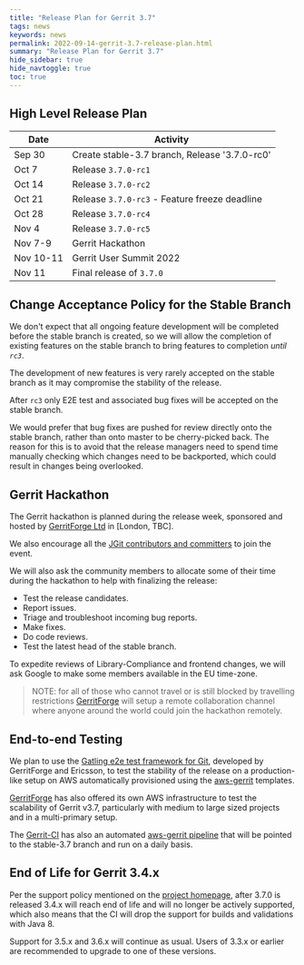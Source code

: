 ```yaml
---
title: "Release Plan for Gerrit 3.7"
tags: news
keywords: news
permalink: 2022-09-14-gerrit-3.7-release-plan.html
summary: "Release Plan for Gerrit 3.7"
hide_sidebar: true
hide_navtoggle: true
toc: true
---
```


## High Level Release Plan

| Date      | Activity                                           |
|-----------|----------------------------------------------------|
| Sep 30    | Create stable-3.7 branch, Release '3.7.0-rc0'      |
| Oct  7    | Release `3.7.0-rc1`                                |
| Oct 14    | Release `3.7.0-rc2`                                |
| Oct 21    | Release `3.7.0-rc3` - Feature freeze deadline      |
| Oct 28    | Release `3.7.0-rc4`                                |
| Nov  4    | Release `3.7.0-rc5`                                |
| Nov  7-9  | Gerrit Hackathon                                   |
| Nov 10-11 | Gerrit User Summit 2022                            |
| Nov 11    | Final release of `3.7.0`                           |

## Change Acceptance Policy for the Stable Branch

We don't expect that all ongoing feature development will be completed before
the stable branch is created, so we will allow the completion of existing
features on the stable branch to bring features to completion *until `rc3`*.

The development of new features is very rarely accepted on the stable branch
as it may compromise the stability of the release.

After `rc3` only E2E test and associated bug fixes will be accepted on the
stable branch.

We would prefer that bug fixes are pushed for review directly onto the stable
branch, rather than onto master to be cherry-picked back. The reason for this
is to avoid that the release managers need to spend time manually checking
which changes need to be backported, which could result in changes being
overlooked.

## Gerrit Hackathon

The Gerrit hackathon is planned during the release week, sponsored and hosted by [GerritForge Ltd](https://www.gerritforge.com)
in [London, TBC].

We also encourage all the [JGit contributors and committers](https://projects.eclipse.org/projects/technology.jgit/who)
to join the event.

We will also ask the community members to allocate some of their time during the
hackathon to help with finalizing the release:

- Test the release candidates.
- Report issues.
- Triage and troubleshoot incoming bug reports.
- Make fixes.
- Do code reviews.
- Test the latest head of the stable branch.

To expedite reviews of Library-Compliance and frontend changes, we will ask
Google to make some members available in the EU time-zone.

> NOTE: for all of those who cannot travel or is still blocked by travelling restrictions
> [GerritForge](https://www.gerritforge.com) will setup a remote collaboration channel
> where anyone around the world could join the hackathon remotely.

## End-to-end Testing

We plan to use the
[Gatling e2e test framework for Git](https://gerrit-review.googlesource.com/Documentation/dev-e2e-tests.html),
developed by GerritForge and Ericsson, to test the stability of the release on a
production-like setup on AWS automatically provisioned using the
[aws-gerrit](https://gerrit.googlesource.com/aws-gerrit) templates.

[GerritForge](https://www.gerritforge.com) has also offered its own AWS infrastructure to test the
scalability of Gerrit v3.7, particularly with medium to large sized projects and in a
multi-primary setup.

The [Gerrit-CI](https://gerrit-ci.gerritforge.com) has also an automated
[aws-gerrit pipeline](https://gerrit-ci.gerritforge.com/job/gatling-gerrit-test/)
that will be pointed to the stable-3.7 branch and run on a daily basis.

## End of Life for Gerrit 3.4.x

Per the support policy mentioned on the
[project homepage](https://www.gerritcodereview.com/support.html#supported-versions),
after 3.7.0 is released 3.4.x will reach end of life and will no longer be
actively supported, which also means that the CI will drop the support for builds
and validations with Java 8. 

Support for 3.5.x and 3.6.x will continue as usual.
Users of 3.3.x or earlier are recommended to upgrade to one of these versions.
